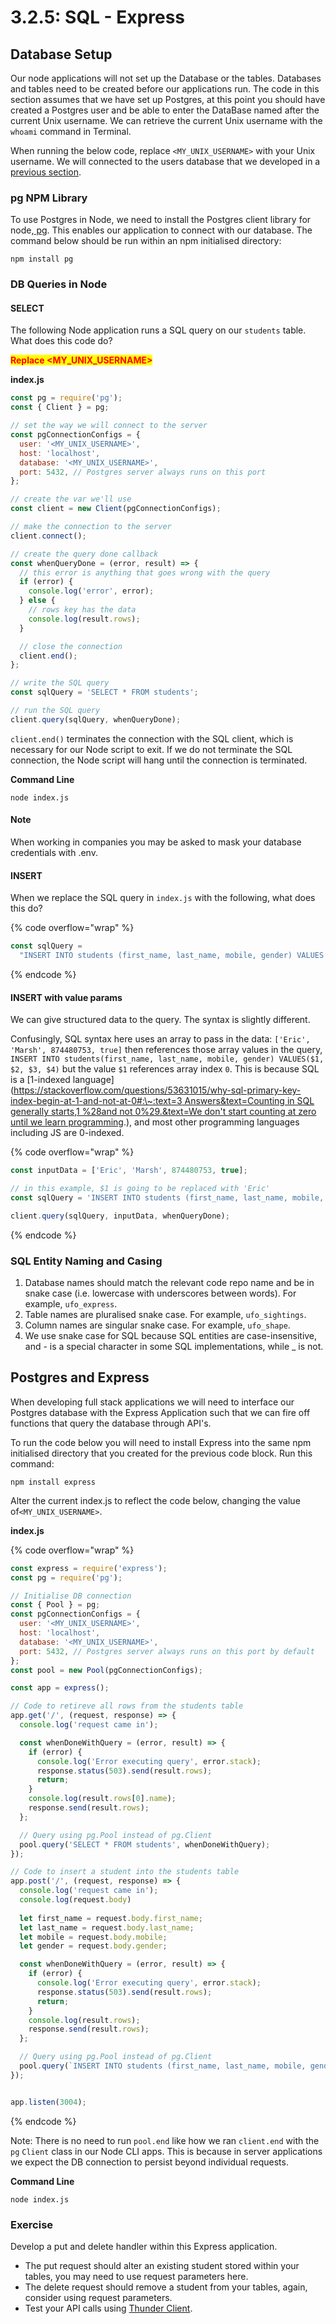 # 3.2.5: SQL - Express

## Database Setup

Our node applications will not set up the Database or the tables. Databases and tables need to be created before our applications run. The code in this section assumes that we have set up Postgres, at this point you should have created a Postgres user and be able to enter the DataBase named after the current Unix username. We can retrieve the current Unix username with the `whoami` command in Terminal.

When running the below code, replace `<MY_UNIX_USERNAME>` with your Unix username. We will connected to the users database that we developed in a [previous section](./).&#x20;

### pg NPM Library

To use Postgres in Node, we need to install the Postgres client library for node,[ pg](https://www.npmjs.com/package/pg). This enables our application to connect with our database. The command below should be run within an npm initialised directory:

```
npm install pg
```

### DB Queries in Node

#### SELECT

The following Node application runs a SQL query on our `students` table. What does this code do?

<mark style="color:red;">**Replace \<MY\_UNIX\_USERNAME>**</mark>

**index.js**

```javascript
const pg = require('pg');
const { Client } = pg;

// set the way we will connect to the server
const pgConnectionConfigs = {
  user: '<MY_UNIX_USERNAME>',
  host: 'localhost',
  database: '<MY_UNIX_USERNAME>',
  port: 5432, // Postgres server always runs on this port
};

// create the var we'll use
const client = new Client(pgConnectionConfigs);

// make the connection to the server
client.connect();

// create the query done callback
const whenQueryDone = (error, result) => {
  // this error is anything that goes wrong with the query
  if (error) {
    console.log('error', error);
  } else {
    // rows key has the data
    console.log(result.rows);
  }

  // close the connection
  client.end();
};

// write the SQL query
const sqlQuery = 'SELECT * FROM students';

// run the SQL query
client.query(sqlQuery, whenQueryDone);
```

`client.end()` terminates the connection with the SQL client, which is necessary for our Node script to exit. If we do not terminate the SQL connection, the Node script will hang until the connection is terminated.&#x20;

**Command Line**

```
node index.js
```

#### Note

When working in companies you may be asked to mask your database credentials with .env.

#### INSERT

When we replace the SQL query in `index.js` with the following, what does this do?

{% code overflow="wrap" %}
```javascript
const sqlQuery =
  "INSERT INTO students (first_name, last_name, mobile, gender) VALUES ('Eric', 'Marsh', 874480753, true)";
```
{% endcode %}

#### INSERT with value params

We can give structured data to the query. The syntax is slightly different.

Confusingly, SQL syntax here uses an array to pass in the data: `['Eric', 'Marsh', 874480753, true]` then references those array values in the query, `INSERT INTO students(first_name, last_name, mobile, gender) VALUES($1, $2, $3, $4)` but the value `$1` references array index `0`. This is because SQL is a \[1-indexed language]\([https://stackoverflow.com/questions/53631015/why-sql-primary-key-index-begin-at-1-and-not-at-0#:\~:text=3 Answers\&text=Counting in SQL generally starts,1 %28and not 0%29.\&text=We don't start counting at zero until we learn programming](https://stackoverflow.com/questions/53631015/why-sql-primary-key-index-begin-at-1-and-not-at-0).), and most other programming languages including JS are 0-indexed.

{% code overflow="wrap" %}
```javascript
const inputData = ['Eric', 'Marsh', 874480753, true];

// in this example, $1 is going to be replaced with 'Eric'
const sqlQuery = 'INSERT INTO students (first_name, last_name, mobile, gender VALUES ($1, $2, $3, $4)';

client.query(sqlQuery, inputData, whenQueryDone);
```
{% endcode %}

### SQL Entity Naming and Casing

1. Database names should match the relevant code repo name and be in snake case (i.e. lowercase with underscores between words). For example, `ufo_express`.
2. Table names are pluralised snake case. For example, `ufo_sightings`.
3. Column names are singular snake case. For example, `ufo_shape`.
4. We use snake case for SQL because SQL entities are case-insensitive, and - is a special character in some SQL implementations, while \_ is not.

## Postgres and Express

When developing full stack applications we will need to interface our Postgres database with the Express Application such that we can fire off functions that query the database through API's.&#x20;

To run the code below you will need to install Express into the same npm initialised directory that you created for the previous code block. Run this command:

```
npm install express
```

Alter the current index.js to reflect the code below, changing the value of`<MY_UNIX_USERNAME>`.&#x20;

**index.js**

{% code overflow="wrap" %}
```javascript
const express = require('express');
const pg = require('pg');

// Initialise DB connection
const { Pool } = pg;
const pgConnectionConfigs = {
  user: '<MY_UNIX_USERNAME>',
  host: 'localhost',
  database: '<MY_UNIX_USERNAME>',
  port: 5432, // Postgres server always runs on this port by default
};
const pool = new Pool(pgConnectionConfigs);

const app = express();

// Code to retireve all rows from the students table
app.get('/', (request, response) => {
  console.log('request came in');

  const whenDoneWithQuery = (error, result) => {
    if (error) {
      console.log('Error executing query', error.stack);
      response.status(503).send(result.rows);
      return;
    }
    console.log(result.rows[0].name);
    response.send(result.rows);
  };

  // Query using pg.Pool instead of pg.Client
  pool.query('SELECT * FROM students', whenDoneWithQuery);
});

// Code to insert a student into the students table
app.post('/', (request, response) => {
  console.log('request came in');
  console.log(request.body)
  
  let first_name = request.body.first_name;
  let last_name = request.body.last_name;
  let mobile = request.body.mobile;
  let gender = request.body.gender;  

  const whenDoneWithQuery = (error, result) => {
    if (error) {
      console.log('Error executing query', error.stack);
      response.status(503).send(result.rows);
      return;
    }
    console.log(result.rows);
    response.send(result.rows);
  };

  // Query using pg.Pool instead of pg.Client
  pool.query(`INSERT INTO students (first_name, last_name, mobile, gender) VALUES ('${first_name}', '${last_name}', ${mobile}, ${gender})`, whenDoneWithQuery);
});


app.listen(3004);
```
{% endcode %}

Note: There is no need to run `pool.end` like how we ran `client.end` with the `pg` `Client` class in our Node CLI apps. This is because in server applications we expect the DB connection to persist beyond individual requests.

**Command Line**

```
node index.js
```



### Exercise

Develop a put and delete handler within this Express application.

* The put request should alter an existing student stored within your tables, you may need to use request parameters here.
* The delete request should remove a student from your tables, again, consider using request parameters.
* Test your API calls using [Thunder Client](https://bootcamp.rocketacademy.co/2-full-stack/2.1-internet-101/2.1.2-http-requests-and-responses#thunder-client).
